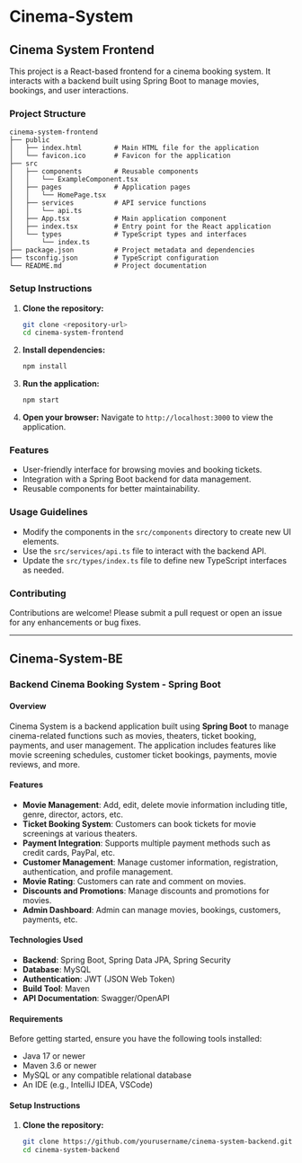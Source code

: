 
# Cinema-System

## Cinema System Frontend

This project is a React-based frontend for a cinema booking system. It interacts with a backend built using Spring Boot to manage movies, bookings, and user interactions.

### Project Structure

```
cinema-system-frontend
├── public
│   ├── index.html        # Main HTML file for the application
│   └── favicon.ico       # Favicon for the application
├── src
│   ├── components        # Reusable components
│   │   └── ExampleComponent.tsx
│   ├── pages             # Application pages
│   │   └── HomePage.tsx
│   ├── services          # API service functions
│   │   └── api.ts
│   ├── App.tsx           # Main application component
│   ├── index.tsx         # Entry point for the React application
│   └── types             # TypeScript types and interfaces
│       └── index.ts
├── package.json          # Project metadata and dependencies
├── tsconfig.json         # TypeScript configuration
└── README.md             # Project documentation
```

### Setup Instructions

1. **Clone the repository:**
   ```bash
   git clone <repository-url>
   cd cinema-system-frontend
   ```

2. **Install dependencies:**
   ```bash
   npm install
   ```

3. **Run the application:**
   ```bash
   npm start
   ```

4. **Open your browser:**
   Navigate to `http://localhost:3000` to view the application.

### Features

- User-friendly interface for browsing movies and booking tickets.
- Integration with a Spring Boot backend for data management.
- Reusable components for better maintainability.

### Usage Guidelines

- Modify the components in the `src/components` directory to create new UI elements.
- Use the `src/services/api.ts` file to interact with the backend API.
- Update the `src/types/index.ts` file to define new TypeScript interfaces as needed.

### Contributing

Contributions are welcome! Please submit a pull request or open an issue for any enhancements or bug fixes.


---

## Cinema-System-BE

### Backend Cinema Booking System - Spring Boot

#### Overview

Cinema System is a backend application built using **Spring Boot** to manage cinema-related functions such as movies, theaters, ticket booking, payments, and user management. The application includes features like movie screening schedules, customer ticket bookings, payments, movie reviews, and more.

#### Features

- **Movie Management**: Add, edit, delete movie information including title, genre, director, actors, etc.
- **Ticket Booking System**: Customers can book tickets for movie screenings at various theaters.
- **Payment Integration**: Supports multiple payment methods such as credit cards, PayPal, etc.
- **Customer Management**: Manage customer information, registration, authentication, and profile management.
- **Movie Rating**: Customers can rate and comment on movies.
- **Discounts and Promotions**: Manage discounts and promotions for movies.
- **Admin Dashboard**: Admin can manage movies, bookings, customers, payments, etc.

#### Technologies Used

- **Backend**: Spring Boot, Spring Data JPA, Spring Security
- **Database**: MySQL
- **Authentication**: JWT (JSON Web Token)
- **Build Tool**: Maven
- **API Documentation**: Swagger/OpenAPI

#### Requirements

Before getting started, ensure you have the following tools installed:
- Java 17 or newer
- Maven 3.6 or newer
- MySQL or any compatible relational database
- An IDE (e.g., IntelliJ IDEA, VSCode)

#### Setup Instructions

1. **Clone the repository:**
   ```bash
   git clone https://github.com/yourusername/cinema-system-backend.git
   cd cinema-system-backend
   ```